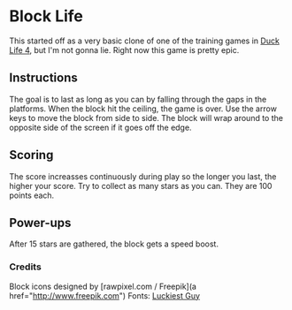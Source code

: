 # Block Life

This started off as a very basic clone of one of the training games in [Duck Life 4](http://www.abcya.com/duck_life_4.htm), but I'm not gonna lie. Right now this game is pretty epic.

## Instructions ##

The goal is to last as long as you can by falling through the gaps in the platforms. When the block hit the ceiling, the game is over. Use the arrow keys to move the block from side to side. The block will wrap around to the opposite side of the screen if it goes off the edge. 

## Scoring ##

The score increasses continuously during play so the longer you last, the higher your score. Try to collect as many stars as you can. They are 100 points each.

## Power-ups ##

After 15 stars are gathered, the block gets a speed boost.

### Credits ###

Block icons designed by [rawpixel.com / Freepik](a href="http://www.freepik.com")
Fonts:  [Luckiest Guy](https://www.1001freefonts.com/luckiest-guy.font)
